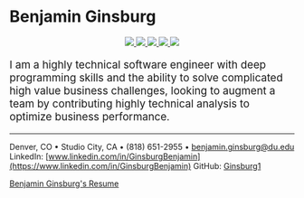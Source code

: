 <!-- # Benjamin Ginsburg is broken fix it below -->
# Benjamin Ginsburg

<!-- Insert navigation bar below the header -->
<div align="center">
  <a href="Pages/Education.md">
    <img src="https://img.shields.io/badge/Education-%23007ACC?style=for-the-badge&logo=github&logoColor=white" />
  </a>
  <a href="Pages/skills.md">
    <img src="https://img.shields.io/badge/Skills-%23007ACC?style=for-the-badge&logo=github&logoColor=white" />
  </a>
  <a href="Pages/Projects.md">
    <img src="https://img.shields.io/badge/Projects-%23007ACC?style=for-the-badge&logo=github&logoColor=white" />
  </a>
  <a href="Pages/professional-experience.md">
    <img src="https://img.shields.io/badge/Professional%20Experience-%23007ACC?style=for-the-badge&logo=github&logoColor=white" />
  </a>
  <a href="Pages/Leadership.md">
    <img src="https://img.shields.io/badge/Leadership-%23007ACC?style=for-the-badge&logo=github&logoColor=white" />
  </a>
</div>


<p style="font-size:14pt;">I am a highly technical software engineer with deep programming skills and the ability to solve complicated high value business challenges, looking to augment a team by contributing highly technical analysis to optimize business performance.</p>



---
Denver, CO • Studio City, CA • (818) 651-2955 • benjamin.ginsburg@du.edu  
LinkedIn: [www.linkedin.com/in/GinsburgBenjamin](https://www.linkedin.com/in/GinsburgBenjamin) 
GitHub: [Ginsburg1](https://github.com/Ginsburg1)

[Benjamin Ginsburg's Resume](Benjamin%20Ginsburg%20Resume.pdf)


